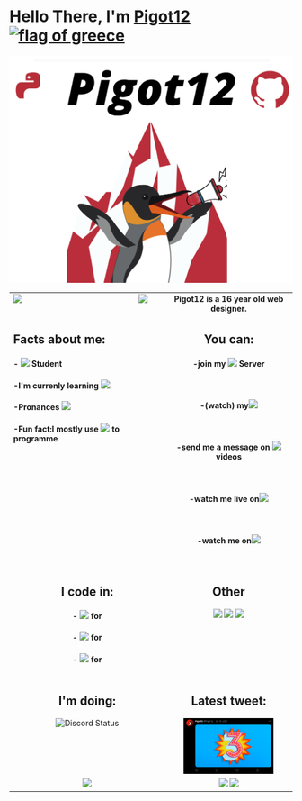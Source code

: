 <h1> Hello There, I'm <a href="https://github.com/Pigot12">Pigot12<img src="https://user-images.githubusercontent.com/45109176/173185592-b70daeb6-2825-4952-83fc-d5c7e9d50f89.png" alt="flag of greece" width="40"/><a></h1>


<img src="GithubLogo%20(1).png">

 

<table width="800px">
 
<tr>
  <td valign="top" width="10%" align="center">
    <img align='left' src='https://c.tenor.com/NeJfHqkmdMIAAAAi/tux-linux-penguin.gif' width='200'>
    <img src="https://visitor-badge.glitch.me/badge?page_id=pigot12.pigot12"/>
 </td>
 
  <td valign="top" width="10%" align="center">
    <b>Pigot12 is a 16 year old web designer.</b> 
  </tr></td>

  <td valign="top" width="10%" align="left">
    <h2>Facts about me:</h2>
      <h4>- <img src="https://img.shields.io/badge/High-School-%2312100E.svg?logo=&style=for-the-badge&logoColor=yellow"> Student</h4>
      <h4>-I'm currenly learning <img src="https://img.shields.io/badge/Java-Script-%2312100E.svg?logo=javascript&style=for-the-badge&logoColor=yellow"> </h4>
      <h4>-Pronances <img src="https://img.shields.io/badge/He-Him-%2312100E.svg?logo=&style=for-the-badge&logoColor=yellow"></h4>
      <h4>-Fun fact:I mostly use <img src="https://img.shields.io/badge/HTML-%2312100E.svg?logo=html&style=for-the-badge&logoColor=yellow"> to programme</h4>
   </td>

  <td valign="top" width="33%" align="center">
    <h2>You can:</h2> 
    <h4>-join my <a href="https://discord.gg/JxA7WBDrts"><img src="https://img.shields.io/badge/-%2312100E.svg?logo=discord&style=for-the-badge&logoColor=yellow" ></a>  Server</h4><br>
    <h4>-(watch) my<img src="https://img.shields.io/badge/-%2312100E.svg?logo=youtube&style=for-the-badge&logoColor=yellow"></h4><br>
    <h4>-send me a message on <a href="https://twitter.com/Pigot12_"><img src="https://img.shields.io/badge/-%2312100E.svg?logo=twitter&style=for-the-badge&logoColor=yellow"> </a>videos</h4><br>
    <h4>-watch me live on<a href="https://www.twitch.tv/pigot12_"><img src="https://img.shields.io/badge/-%2312100E.svg?logo=twitch&style=for-the-badge&logoColor=yellow"></a></h4><br>
    <h4>-watch me on<a href="https://vimeo.com/pigot12"><img src="https://img.shields.io/badge/-%2312100E.svg?logo=vimeo&style=for-the-badge&logoColor=yellow"></a></h4><br>
 
 </td></tr>
 
  <td valign="top" width="33%" align="center">
    <h2>I code in:</h2>
      <h4>- <a href="https://github.com/Pigot12?tab=repositories&q=&type=&language=html"><img src="https://img.shields.io/badge/HTML-%2312100E.svg?logo=html&style=for-the-badge&logoColor=yellow"></a> for <br></h4>
      <h4>- <a href="https://github.com/Pigot12?tab=repositories&q=&type=&language=css"><img src="https://img.shields.io/badge/CSS-%2312100E.svg?logo=css&style=for-the-badge&logoColor=yellow"></a> for <br></h4>
      <h4>- <a href="https://github.com/Pigot12?tab=repositories&q=&type=&language=python"><img src="https://img.shields.io/badge/Python-%2312100E.svg?logo=python&style=for-the-badge&logoColor=yellow"></a> for <br></h4>
  
  </td>

  <td valign="top" width="32%" align="center">
    <h2>Other</h2>
      <a href="https://www.buymeacoffee.com/pigot12"><img src="https://img.shields.io/badge/-Buy%20me%20a%20coffe-%2312100E.svg?logo=coffe&style=for-the-badge&logoColor=yellow"></a>
      <a href="https://github.com/Pigot12/Pigot12"><img src="https://img.shields.io/badge/-READ%20ME-%2312100E.svg?logo=github&style=for-the-badge&logoColor=yellow"></a>
      <a href="https://github.com/Pigot12/Pigot12/issues/new"><img src="https://img.shields.io/badge/-Book-%2312100E.svg?logo=github&style=for-the-badge&logoColor=yellow"></a>
 
  </td></tr>

  <td valign="top" width="34%" align="center">
    <h2>I'm doing:</h2>
 <img src="https://lanyard.cnrad.dev/api/379672991014977537?theme=dark&animated=true&hideDiscrim=false&borderRadius=30px" alt="Discord Status">
 
  </td>

  <td valign="top" width="33%" align="center">
   <h2>Latest tweet:</h2>
     <a href="https://twitter.com/Pigot12_/status/1341845436424970241"><img src="https://github.com/Pigot12/Pigot12/blob/main/Latest_Tweet.png" width="75%" height="100%"></a>
 
  </td></tr>

  <td valign="top" width="33%" align="center">
    <img src="https://github-readme-stats.vercel.app/api?username=pigot12&show_icons=false&title_color=red" / >
   
  </td>

  <td valign="top" width="33%" align="center">
    <img src="https://github-readme-stats.vercel.app/api/wakatime?username=pigot12" />
    <img src="https://github-readme-stats.vercel.app/api/top-langs/?username=pigot12" />
  </td>

</table>

